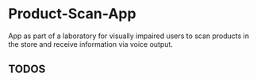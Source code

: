 # Product-Scan-App
App as part of a laboratory for visually impaired users to scan products in the store and receive information via voice output.

## TODOS
